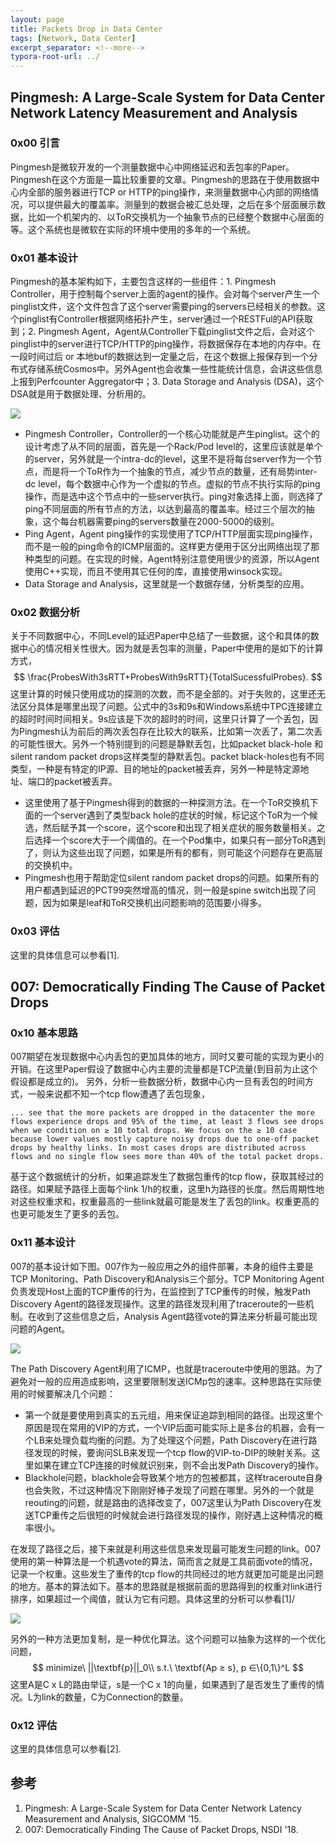 ```yaml
---
layout: page
title: Packets Drop in Data Center
tags: [Network, Data Center]
excerpt_separator: <!--more-->
typora-root-url: ../
---
```


## Pingmesh: A Large-Scale System for Data Center Network Latency Measurement and Analysis

### 0x00 引言

 Pingmesh是微软开发的一个测量数据中心中网络延迟和丢包率的Paper。Pingmesh在这个方面是一篇比较重要的文章。Pingmesh的思路在于使用数据中心内全部的服务器进行TCP or HTTP的ping操作，来测量数据中心内部的网络情况，可以提供最大的覆盖率。测量到的数据会被汇总处理，之后在多个层面展示数据，比如一个机架内的、以ToR交换机为一个抽象节点的已经整个数据中心层面的等。这个系统也是微软在实际的环境中使用的多年的一个系统。

### 0x01 基本设计

  Pingmesh的基本架构如下，主要包含这样的一些组件：1. Pingmesh Controller，用于控制每个server上面的agent的操作。会对每个server产生一个pinglist文件，这个文件包含了这个server需要ping的servers已经相关的参数。这个pinglist有Controller根据网络拓扑产生，server通过一个RESTFul的API获取到；2. Pingmesh Agent，Agent从Controller下载pinglist文件之后，会对这个pinglist中的server进行TCP/HTTP的ping操作，将数据保存在本地的内存中。在一段时间过后 or 本地buf的数据达到一定量之后，在这个数据上报保存到一个分布式存储系统Cosmos中。另外Agent也会收集一些性能统计信息，会讲这些信息上报到Perfcounter Aggregator中；3. Data Storage and Analysis (DSA)，这个DSA就是用于数据处理、分析用的。

![](/assets/png/pingmesh-arch.png)

* Pingmesh Controller，Controller的一个核心功能就是产生pinglist。这个的设计考虑了从不同的层面，首先是一个Rack/Pod level的，这里应该就是单个的server，另外就是一个intra-dc的level，这里不是将每台server作为一个节点，而是将一个ToR作为一个抽象的节点，减少节点的数量，还有局势inter-dc level，每个数据中心作为一个虚拟的节点。虚拟的节点不执行实际的ping操作，而是选中这个节点中的一些server执行。ping对象选择上面，则选择了ping不同层面的所有节点的方法，以达到最高的覆盖率。经过三个层次的抽象，这个每台机器需要ping的servers数量在2000-5000的级别。
* Ping Agent，Agent ping操作的实现使用了TCP/HTTP层面实现ping操作，而不是一般的ping命令的ICMP层面的。这样更方便用于区分出网络出现了那种类型的问题。在实现的时候，Agent特别注意使用很少的资源，所以Agent使用C++实现，而且不使用其它任何的库，直接使用winsock实现。
* Data Storage and Analysis，这里就是一个数据存储，分析类型的应用。

### 0x02 数据分析

  关于不同数据中心，不同Level的延迟Paper中总结了一些数据，这个和具体的数据中心的情况相关性很大。因为就是丢包率的测量，Paper中使用的是如下的计算方式，
$$
\frac{ProbesWith3sRTT+ProbesWith9sRTT}{TotalSucessfulProbes}.
$$
  这里计算的时候只使用成功的探测的次数，而不是全部的。对于失败的，这里还无法区分具体是哪里出现了问题。公式中的3s和9s和Windows系统中TPC连接建立的超时时间时间相关。9s应该是下次的超时的时间，这里只计算了一个丢包，因为Pingmesh认为前后的两次丢包存在比较大的联系，比如第一次丢了，第二次丢的可能性很大。另外一个特别提到的问题是静默丢包，比如packet black-hole 和 silent random packet drops这样类型的静默丢包。packet black-holes也有不同类型，一种是有特定的IP源、目的地址的packet被丢弃，另外一种是特定源地址、端口的packet被丢弃。

* 这里使用了基于Pingmesh得到的数据的一种探测方法。在一个ToR交换机下面的一个server遇到了类型back hole的症状的时候，标记这个ToR为一个候选，然后赋予其一个score，这个score和出现了相关症状的服务数量相关。之后选择一个score大于一个阈值的。在一个Pod集中，如果只有一部分ToR遇到了，则认为这些出现了问题，如果是所有的都有，则可能这个问题存在更高层的交换机中。
* Pingmesh也用于帮助定位silent random packet drops的问题。如果所有的用户都遇到延迟的PCT99突然增高的情况，则一般是spine switch出现了问题，因为如果是leaf和ToR交换机出问题影响的范围要小得多。

### 0x03 评估

  这里的具体信息可以参看[1].

## 007: Democratically Finding The Cause of Packet Drops

### 0x10 基本思路

 007期望在发现数据中心内丢包的更加具体的地方，同时又要可能的实现为更小的开销。在这里Paper假设了数据中心内主要的流量都是TCP流量(到目前为止这个假设都是成立的)。  另外，分析一些数据分析，数据中心内一旦有丢包的时间方式，一般来说都不知一个tcp flow遭遇了丢包现象，

```
... see that the more packets are dropped in the datacenter the more flows experience drops and 95% of the time, at least 3 flows see drops when we condition on ≥ 10 total drops. We focus on the ≥ 10 case because lower values mostly capture noisy drops due to one-off packet drops by healthy links. In most cases drops are distributed across flows and no single flow sees more than 40% of the total packet drops. 
```

 基于这个数据统计的分析，如果追踪发生了数据包重传的tcp flow，获取其经过的路径。如果赋予路径上面每个link 1/h的权重，这里h为路径的长度。然后周期性地对这些权重求和，权重最高的一些link就最可能是发生了丢包的link。权重更高的也更可能发生了更多的丢包。

### 0x11 基本设计

  007的基本设计如下图。007作为一般应用之外的组件部署，本身的组件主要是TCP Monitoring、Path Discovery和Analysis三个部分。TCP Monitoring Agent负责发现Host上面的TCP重传的行为，在监控到了TCP重传的时候，触发Path Discovery Agent的路径发现操作。这里的路径发现利用了traceroute的一些机制。在收到了这些信息之后，Analysis Agent路径vote的算法来分析最可能出现问题的Agent。

![](/assets/png/007-arch.png)

The Path Discovery Agent利用了ICMP，也就是traceroute中使用的思路。为了避免对一般的应用造成影响，这里要限制发送ICMp包的速率。这种思路在实际使用的时候要解决几个问题：

* 第一个就是要使用到真实的五元组，用来保证追踪到相同的路径。出现这里个原因是现在常用的VIP的方式，一个VIP后面可能实际上是多台的机器，会有一个LB来处理负载均衡的问题。为了处理这个问题，Path Discovery在进行路径发现的时候，要询问SLB来发现一个tcp flow的VIP-to-DIP的映射关系。这里如果在建立TCP连接的时候就识别来，则不会出发Path Discovery的操作。
* Blackhole问题，blackhole会导致某个地方的包被都其，这样traceroute自身也会失败，不过这种情况下刚刚好棒子发现了问题在哪里。另外的一个就是reouting的问题，就是路由的选择改变了，007这里认为Path Discovery在发送TCP重传之后很短的时候就会进行路径发现的操作，刚好遇上这种情况的概率很小。

在发现了路径之后，接下来就是利用这些信息来发现最可能发生问题的link。007使用的第一种算法是一个机遇vote的算法，简而言之就是工具前面vote的情况，记录一个权重。这些发生了重传的tcp flow的共同经过的地方就更加可能是出问题的地方。基本的算法如下。基本的思路就是根据前面的思路得到的权重对link进行排序，如果超过一个阈值，就认为它有问题。具体这里的分析可以参看[1]/

![](/assets/png/007-simple.png)

 另外的一种方法更加复制，是一种优化算法。这个问题可以抽象为这样的一个优化问题，
$$
minimize\ ||\textbf{p}||_0\\
s.t.\ \textbf{Ap ≥ s}, p ∈\{0,1\}^L
$$
  这里A是C x L的路由举证，s是一个C x 1的向量，如果遇到了是否发生了重传的情况。L为link的数量，C为Connection的数量。

### 0x12 评估

 这里的具体信息可以参看[2].

## 参考

1. Pingmesh: A Large-Scale System for Data Center Network Latency Measurement and Analysis, SIGCOMM ’15.
2. 007: Democratically Finding The Cause of Packet Drops, NSDI '18.